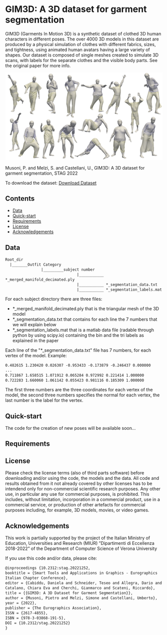 # GIM3D: A 3D dataset for garment segmentation

GIM3D (Garments In Motion 3D) is a synthetic dataset of clothed 3D human characters in different poses. The over 4000 3D models in this dataset are produced by a physical simulation of clothes with different fabrics, sizes, and tightness, using animated human avatars having a large variety of shapes. Our dataset is composed of single meshes created to simulate 3D scans, with labels for the separate clothes and the visible body parts. See the original paper for more info.

<p align="center">
<img src="teaser_def.png"
</p>

Musoni, P. and Melzi, S. and Castellani, U., GIM3D: A 3D dataset for garment segmentation, STAG 2022

To download the dataset: [Download Dataset](https://univr-my.sharepoint.com/:f:/g/personal/pietro_musoni_univr_it/Es41qfco4zBKqx6ovPfcg5MBUlI9PYklqVdHpMerECM2Kw?e=TlDy71)

## Contents
* [Data](https://github.com/PietroMsn/GIM3D#Data)
* [Quick-start](https://github.com/PietroMsn/GIM3D#Quick-start)
* [Requirements](https://github.com/PietroMsn/GIM3D#requirements)
* [License](https://github.com/PietroMsn/GIM3D#license)
* [Acknowledgements](https://github.com/PietroMsn/GIM3D#acknowledgements)

 
 
## Data
```
Root_dir
  |_______Outfit Category
                |_________subject number
                                |___________ *_merged_manifold_decimated.ply
                                |___________ *_segmentation_data.txt
                                |___________ *_segmentation_labels.mat
```

For each subject directory there are three files:
- *_merged_manifold_decimated.ply that is the triangular mesh of the 3D model
- *_segmentation_data.txt that contains for each line the 7 numbers that we will explain below
- *_segmentation_labels.mat that is a matlab data file (radable through python by using scipy.io) containing the bin and the tri labels as explained in the paper

Each line of the "*_segmentation_data.txt" file has 7 numbers, for each vertex of the model.
Example:
```
0.482615 1.230420 0.026307 -0.953433 -0.173879 -0.246437 0.000000
...
0.711867 1.658515 1.071912 0.065284 0.972992 0.221414 1.000000
0.722283 1.660060 1.061142 0.055423 0.981116 0.185309 1.000000
```
The first three numbers are the three coordinates for each vertex of the model, the second three numbers specifies the normal for each vertex, the last number is the label for the vertex.

## Quick-start  

The code for the creation of new poses will be available soon...
  
## Requirements

  
  
## License
Please check the license terms (also of third parts software) before downloading and/or using the code, the models and the data. 
All code and results obtained from it not already covered by other licenses has to be intendend only for non-commercial scientific research purposes.
Any other use, in particular any use for commercial purposes, is prohibited. This includes, without limitation, incorporation in a commercial product, use in a commercial service, or production of other artefacts for commercial purposes including, for example, 3D models, movies, or video games. 

## Acknowledgements
  
This work is partially supported by the project of the Italian Ministry of Education, Universities and Research (MIUR) ”Dipartimenti di Eccellenza 2018-2022” of the Department of Computer Science of Verona University

If you use this code and/or data, please cite:
```
@inproceedings {10.2312:stag.20221252,
booktitle = {Smart Tools and Applications in Graphics - Eurographics Italian Chapter Conference},
editor = {Cabiddu, Daniela and Schneider, Teseo and Allegra, Dario and Catalano, Chiara Eva and Cherchi, Gianmarco and Scateni, Riccardo},
title = {{GIM3D: A 3D Dataset for Garment Segmentation}},
author = {Musoni, Pietro and Melzi, Simone and Castellani, Umberto},
year = {2022},
publisher = {The Eurographics Association},
ISSN = {2617-4855},
ISBN = {978-3-03868-191-5},
DOI = {10.2312/stag.20221252}
}
```

